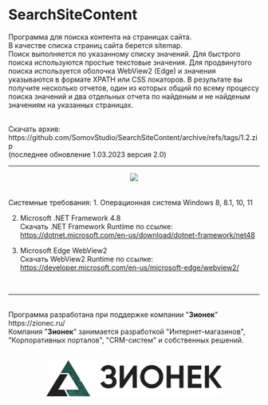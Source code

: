 # SearchSiteContent
Программа для поиска контента на страницах сайта. <br>
В качестве списка страниц сайта берется sitemap. <br>
Поиск выполняется по указанному списку значений. 
Для быстрого поиска используются простые текстовые значения. 
Для продвинутого поиска используется оболочка WebView2 (Edge) и значения указываются в формате XPATH или CSS локаторов.
В результате вы получите несколько отчетов, один из которых общий по всему процессу поиска значений 
и два отдельных отчета по найденым и не найденым значениям на указанных страницах.

<br>
Скачать архив: https://github.com/SomovStudio/SearchSiteContent/archive/refs/tags/1.2.zip
<br>
(последнее обновление 1.03.2023 версия 2.0)
<hr>
<p align="center">
  <img src="https://somovstudio.github.io/img/projects/search_site_content/search_site_content.png">
</p>
<br>
Системные требования:
1. Операционная система Windows 8, 8.1, 10, 11

2. Microsoft .NET Framework 4.8
<br>Скачать .NET Framework Runtime по ссылке: https://dotnet.microsoft.com/en-us/download/dotnet-framework/net48

3. Microsoft Edge WebView2
<br>Скачать WebView2 Runtime по ссылке: https://developer.microsoft.com/en-us/microsoft-edge/webview2/
<br>
<hr>
<br>Программа разработана при поддержке компании "<b>Зионек</b>" https://zionec.ru/
<br>Компания "<b>Зионек</b>" занимается разработкой "Интернет-магазинов", "Корпоративных порталов", "CRM-систем" и собственных решений.
<br><br>
<p align="center">
  <img src="https://github.com/SomovStudio/Hat/blob/main/Img/partners/companyzionec.png">
</p>